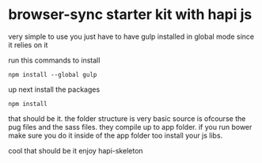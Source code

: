 
browser-sync starter kit with hapi js
=====================================

very simple to use you just have to have gulp installed in global mode
since it relies on it

run this commands to install

    npm install --global gulp

up next install the packages

    npm install

that should be it. the folder structure is very basic
source is ofcourse the pug files and the sass files.
they compile up to app folder.
if you run bower make sure you do it inside of the app folder too install your js libs.

cool that should be it enjoy hapi-skeleton 

